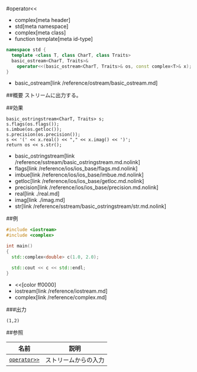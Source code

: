 #operator<<
* complex[meta header]
* std[meta namespace]
* complex[meta class]
* function template[meta id-type]

```cpp
namespace std {
  template <class T, class CharT, class Traits>
  basic_ostream<CharT, Traits>&
    operator<<(basic_ostream<CharT, Traits>& os, const complex<T>& x);
}
```
* basic_ostream[link /reference/ostream/basic_ostream.md]

##概要
ストリームに出力する。


##効果
```
basic_ostringstream<CharT, Traits> s;
s.flags(os.flags());
s.imbue(os.getloc());
s.precision(os.precision());
s << '(' << x.real() << "," << x.imag() << ')';
return os << s.str();
```
* basic_ostringstream[link /reference/sstream/basic_ostringstream.md.nolink]
* flags[link /reference/ios/ios_base/flags.md.nolink]
* imbue[link /reference/ios/ios_base/imbue.md.nolink]
* getloc[link /reference/ios/ios_base/getloc.md.nolink]
* precision[link /reference/ios/ios_base/precision.md.nolink]
* real[link ./real.md]
* imag[link ./imag.md]
* str[link /reference/sstream/basic_ostringstream/str.md.nolink]


##例
```cpp
#include <iostream>
#include <complex>

int main()
{
  std::complex<double> c(1.0, 2.0);

  std::cout << c << std::endl;
}
```
* <<[color ff0000]
* iostream[link /reference/iostream.md]
* complex[link /reference/complex.md]

###出力
```
(1,2)
```


##参照

| 名前                          | 説明                 |
|-------------------------------|----------------------|
| [`operator>>`](op_istream.md) | ストリームからの入力 |

